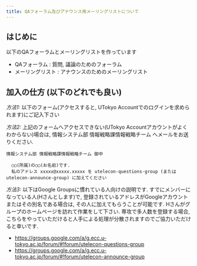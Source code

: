 ```yaml
---
title: QAフォーラム及びアナウンス用メーリングリストについて
---
```


はじめに
---------------------------

以下のQAフォーラムとメーリングリストを作っています

* QAフォーラム : 質問, 議論のためのフォーラム
* メーリングリスト : アナウンスのためのメーリングリスト

加入の仕方 (以下のどれでも良い)
---------------------------

*方法1:* 以下のフォーム(アクセスすると, UTokyo Accountでのログインを求められます)にご記入下さい

*方法2:* 上記のフォームへアクセスできない(UTokyo Accountアカウントがよくわからない)場合は, 情報システム部 情報戦略課情報戦略チーム へメールをお送りください.

```
情報システム部 情報戦略課情報戦略チーム 御中

  ◯◯(所属)の◯◯(お名前)です.
  私のアドレス xxxxx@xxxxx.xxxxx を utelecon-questions-group (またはutelecon-announce-group) に加えてください
```

*方法3:* 以下はGoogle Groupsに慣れている人向けの説明です. すでにメンバーになっている人(Hさんとします)で, 登録されているアドレスがGoogleアカウントまたはその別名である場合は, その人に加えてもらうことが可能です. Hさんがグループのホームページを訪れて作業をして下さい. 専攻で多人数を登録する場合, こちらをやっていただけると人手による処理が分散されますのでご協力いただけると幸いです.

* https://groups.google.com/a/g.ecc.u-tokyo.ac.jp/forum/#!forum/utelecon-questions-group
* https://groups.google.com/a/g.ecc.u-tokyo.ac.jp/forum/#!forum/utelecon-announce-group

